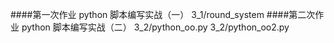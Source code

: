 ####第一次作业
python 脚本编写实战（一）
3_1/round_system
####第二次作业
python 脚本编写实战（二）
3_2/python_oo.py
3_2/python_oo2.py

